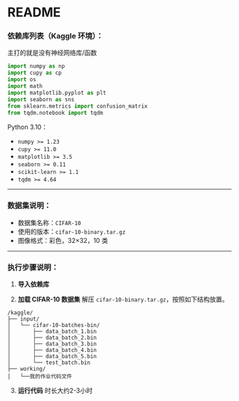 # README

### 依赖库列表（Kaggle 环境）：
主打的就是没有神经网络库/函数
```python
import numpy as np
import cupy as cp
import os
import math
import matplotlib.pyplot as plt
import seaborn as sns
from sklearn.metrics import confusion_matrix
from tqdm.notebook import tqdm
```

Python 3.10：

* `numpy >= 1.23`
* `cupy >= 11.0`
* `matplotlib >= 3.5`
* `seaborn >= 0.11`
* `scikit-learn >= 1.1`
* `tqdm >= 4.64`

---

### 数据集说明：

* 数据集名称：`CIFAR-10`
* 使用的版本：`cifar-10-binary.tar.gz`
* 图像格式：彩色，32×32，10 类

---

### 执行步骤说明：

1. **导入依赖库**
   
2. **加载 CIFAR-10 数据集**
   解压 `cifar-10-binary.tar.gz`，按照如下结构放置。
```
/kaggle/  
├── input/  
│   └── cifar-10-batches-bin/  
│       ├── data_batch_1.bin  
│       ├── data_batch_2.bin  
│       ├── data_batch_3.bin  
│       ├── data_batch_4.bin  
│       ├── data_batch_5.bin  
│       └── test_batch.bin  
├── working/  
│   └──我的作业代码文件
```

3. **运行代码**
    时长大约2-3小时
    

